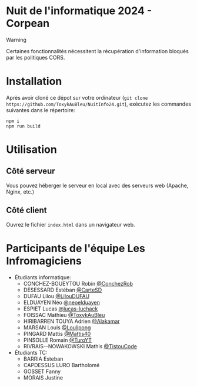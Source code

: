 # Nuit de l'informatique 2024 - Corpean

> [!WARNING]  
> Certaines fonctionnalités nécessitent la récupération d'information bloqués par les politiques CORS.

# Installation

Après avoir cloné ce dépot sur votre ordinateur (`git clone https://github.com/ToxykAuBleu/NuitInfo24.git`), exécutez les commandes suivantes dans le répertoire:

```
npm i
npm run build
```

# Utilisation

## Côté serveur

Vous pouvez héberger le serveur en local avec des serveurs web (Apache, Nginx, etc.)

## Côté client

Ouvrez le fichier `index.html` dans un navigateur web.

# Participants de l'équipe Les Infromagiciens

-   Étudiants informatique:
    -   CONCHEZ-BOUEYTOU Robin [@ConchezRob](https://github.com/ConchezRob)
    -   DESESSARD Estéban [@CarteSD](https://github.com/CarteSD)
    -   DUFAU Lilou [@LilouDUFAU](https://github.com/LilouDUFAU)
    -   ELDUAYEN Néo [@neoelduayen](https://github.com/neoelduayen)
    -   ESPIET Lucas [@lucas-luchack](https://github.com/lucas-luchack)
    -   FOISSAC Mathieu [@ToxykAuBleu](https://github.com/ToxykAuBleu)
    -   HIRIBARREN TOUYA Adrien [@Alakamar](https://github.com/Alakamar)
    -   MARSAN Louis [@Loulipong](https://github.com/Loulipong)
    -   PINGARD Mattis [@Mattis40](https://github.com/Mattis40)
    -   PINSOLLE Romain [@TuroYT](https://github.com/TuroYT)
    -   RIVRAIS--NOWAKOWSKI Mathis [@TistouCode](https://github.com/TistouCode)
-   Étudiants TC:
    -   BARRIA Esteban
    -   CAPDESSUS LURO Bartholomé
    -   GOSSET Fanny
    -   MORAIS Justine
